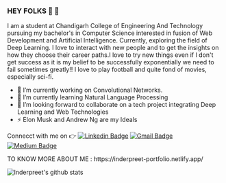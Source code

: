 ### HEY FOLKS :wave: :wave:
<p>
I am a student at Chandigarh College of Engineering And Technology pursuing my bachelor's in Computer Science interested in fusion of Web Development and Artificial Intelligence. Currently, exploring the field of Deep Learning.  
I love to interact with new people and to get the insights on how they choose their career paths.I love to try new things even if I don't get success as it is my belief to be successfully exponentially we need to fail sometimes greatly!! 
I love to play football and quite fond of movies, especially sci-fi. 
</p>


- 🔭 I’m currently working on Convolutional Networks.
- 🌱 I’m currently learning Natural Language Processing
- 👯 I’m looking forward to collaborate on a tech project integrating Deep Learning and Web Technologies
- ⚡ Elon Musk and Andrew Ng are my Ideals

Connecct with me on :point_right: [![Linkedin Badge](https://img.shields.io/badge/-Linkedin-4169E1?style=flat-square&logo=Linkedin&logoColor=white&&link=https://www.linkedin.com/in/inderpreet-singh-a32816169/)](https://www.linkedin.com/in/inderpreet-singh-a32816169/)
[![Gmail Badge](https://img.shields.io/badge/-Gmail-c14438?style=flat-square&logo=Gmail&logoColor=white&link=mailto:inderpreet221099@gmail.com)](mailto:inderpreet221099@gmail.com)
[![Medium Badge](https://img.shields.io/badge/-Medium-000?style=flat-square&logo=Medium&logoColor=white&&link=https://medium.com/@inderpreet221099)](https://medium.com/@inderpreet221099)

<p>TO KNOW MORE ABOUT ME : https://inderpreet-portfolio.netlify.app/</p>

![Inderpreet's github stats](https://github-readme-stats.vercel.app/api?username=CO18325&show_icons=true&title_color=fff&icon_color=FFD700&text_color=ECECEC&bg_color=26366D )
